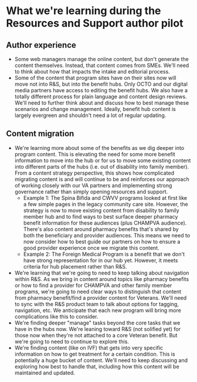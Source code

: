 
# What we're learning during the Resources and Support author pilot

## Author experience

- Some web managers manage the online content, but don't generate the content themselves. Instead, that content comes from SMEs. We'll need to think about how that impacts the intake and editorial process.
- Some of the content that program sites have on their sites now will move not into R&S, but into the benefit hubs. Only OCTO and our digital media partners have access to editing the benefit hubs. We also have a totally different process for plain language and content design reviews. We'll need to further think about and discuss how to best manage these scenarios and change management. Ideally, benefit hub content is largely evergreen and shouldn't need a lot of regular updating. 

## Content migration

- We're learning more about some of the benefits as we dig deeper into program content. This is elevating the need for some more benefit information to move into the hub or for us to move some existing content into different parts of the hubs (i.e. out of disability into family member). From a content strategy perspective, this shows how complicated migrating content is and will continue to be and reinforces our approach of working closely with our VA partners and implementing strong governance rather than simply opening resources and support. 
  - Example 1: The Spina Bifida and CWVV programs looked at first like a few simple pages in the legacy community care site. However, the strategy is now to move existing content from disability to family member hub and to find ways to best surface deeper pharmacy benefit information for these audiences (plus CHAMPVA audience). There's also content around pharmacy benefits that's shared by both the beneficiary and provider audiences. This means we need to now consider how to best guide our partners on how to ensure a good provider experience once we migrate this content.
  - Example 2: The Foreign Medical Program is a benefit that we don't have strong representation for in our hub yet. However, it meets criteria for hub placement rather than R&S.
- We're learning that we're going to need to keep talking about navigation within R&S. As we bring in content around topics like pharmacy benefits or how to find a provider for CHAMPVA and other family member programs, we're going to need clear ways to distinguish that content from pharmacy benefit/find a provider content for Veterans. We'll need to sync with the R&S product team to talk about options for tagging, navigation, etc. We anticipate that each new program will bring more complications like this to consider.  
- We're finding deeper "manage" tasks beyond the core tasks that we have in the hubs now. We're leaning toward R&S (not solified yet) for those now when they're not attached to a core Veteran benefit. But we're going to need to continue to explore this.
- We're finding content (like on IVF) that gets into very specific information on how to get treatment for a certain condition. This is potentially a huge bucket of content. We'll need to keep discussing and exploring how best to handle that, including how this content will be maintained and updated. 

